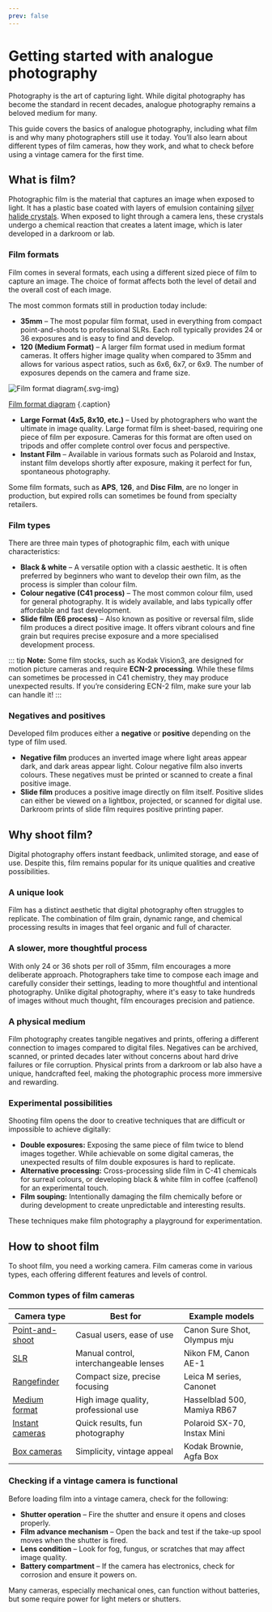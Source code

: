```yaml
---
prev: false
---
```

# Getting started with analogue photography

Photography is the art of capturing light. 
While digital photography has become the standard in recent decades, analogue photography remains a beloved medium for many. 

This guide covers the basics of analogue photography, including what film is and why many photographers still use it today. 
You’ll also learn about different types of film cameras, how they work, and what to check before using a vintage camera for the first time.

## What is film? 

Photographic film is the material that captures an image when exposed to light. 
It has a plastic base coated with layers of emulsion containing [silver halide crystals](/glossary#silver-halide-crystals). 
When exposed to light through a camera lens, these crystals undergo a chemical reaction that creates a latent image, which is later developed in a darkroom or lab.

### Film formats 

Film comes in several formats, each using a different sized piece of film to capture an image. 
The choice of format affects both the level of detail and the overall cost of each image. 

The most common formats still in production today include:

- **35mm** – The most popular film format, used in everything from compact point-and-shoots to professional SLRs. Each roll typically provides 24 or 36 exposures and is easy to find and develop. 
- **120 (Medium Format)** – A larger film format used in medium format cameras. It offers higher image quality when compared to 35mm and allows for various aspect ratios, such as 6x6, 6x7, or 6x9. The number of exposures depends on the camera and frame size. 

![Film format diagram](/diagrams/film-formats.svg){.svg-img}

[Film format diagram](/list-of-illustrations#film-format-diagram) {.caption}

- **Large Format (4x5, 8x10, etc.)** – Used by photographers who want the ultimate in image quality. Large format film is sheet-based, requiring one piece of film per exposure. Cameras for this format are often used on tripods and offer complete control over focus and perspective. 
- **Instant Film** – Available in various formats such as Polaroid and Instax, instant film develops shortly after exposure, making it perfect for fun, spontaneous photography. 


Some film formats, such as **APS**, **126**, and **Disc Film**, are no longer in production, but expired rolls can sometimes be found from specialty retailers. 

### Film types

There are three main types of photographic film, each with unique characteristics:

- **Black & white** – A versatile option with a classic aesthetic. It is often preferred by beginners who want to develop their own film, as the process is simpler than colour film.
- **Colour negative (C41 process)** – The most common colour film, used for general photography. It is widely available, and labs typically offer affordable and fast development.
- **Slide film (E6 process)** – Also known as positive or reversal film, slide film produces a direct positive image. It offers vibrant colours and fine grain but requires precise exposure and a more specialised development process.

::: tip **Note:**
Some film stocks, such as Kodak Vision3, are designed for motion picture cameras and require **ECN-2 processing**. While these films can sometimes be processed in C41 chemistry, they may produce unexpected results. If you’re considering ECN-2 film, make sure your lab can handle it!
:::

### Negatives and positives

Developed film produces either a **negative** or **positive** depending on the type of film used. 

- **Negative film** produces an inverted image where light areas appear dark, and dark areas appear light. Colour negative film also inverts colours. These negatives must be printed or scanned to create a final positive image.
- **Slide film** produces a positive image directly on film itself. Positive slides can either be viewed on a lightbox, projected, or scanned for digital use. Darkroom prints of slide film requires positive printing paper.

## Why shoot film?

Digital photography offers instant feedback, unlimited storage, and ease of use. 
Despite this, film remains popular for its unique qualities and creative possibilities.

### A unique look
Film has a distinct aesthetic that digital photography often struggles to replicate. 
The combination of film grain, dynamic range, and chemical processing results in images that feel organic and full of character.

### A slower, more thoughtful process 

With only 24 or 36 shots per roll of 35mm, film encourages a more deliberate approach. 
Photographers take time to compose each image and carefully consider their settings, leading to more thoughtful and intentional photography. 
Unlike digital photography, where it's easy to take hundreds of images without much thought, film encourages precision and patience. 

### A physical medium 

Film photography creates tangible negatives and prints, offering a different connection to images compared to digital files. 
Negatives can be archived, scanned, or printed decades later without concerns about hard drive failures or file corruption. 
Physical prints from a darkroom or lab also have a unique, handcrafted feel, making the photographic process more immersive and rewarding. 

### Experimental possibilities 

Shooting film opens the door to creative techniques that are difficult or impossible to achieve digitally: 

- **Double exposures:** Exposing the same piece of film twice to blend images together. While achievable on some digital cameras, the unexpected results of film double exposures is hard to replicate.
- **Alternative processing:** Cross-processing slide film in C-41 chemicals for surreal colours, or developing black & white film in coffee (caffenol) for an experimental touch.
- **Film souping:** Intentionally damaging the film chemically before or during development to create unpredictable and interesting results.

These techniques make film photography a playground for experimentation.

## How to shoot film 

To shoot film, you need a working camera. Film cameras come in various types, each offering different features and levels of control. 

### Common types of film cameras 

| Camera type                                       | Best for                                | Example models               |
|---------------------------------------------------|-----------------------------------------|------------------------------|
| [Point-and-shoot](/glossary#point-and-shoot-camera) | Casual users, ease of use               | Canon Sure Shot, Olympus mju |
| [SLR](/glossary#slr-camera)                       | Manual control, interchangeable lenses  | Nikon FM, Canon AE-1         |
| [Rangefinder](/glossary#rangefinder-camera)       | Compact size, precise focusing          | Leica M series, Canonet      |
| [Medium format](/glossary#medium-format-camera)   | High image quality, professional use    | Hasselblad 500, Mamiya RB67  |
| [Instant cameras](/glossary#instant-camera)       | Quick results, fun photography          | Polaroid SX-70, Instax Mini  |
| [Box cameras](/glossary#box-camera)               | Simplicity, vintage appeal              | Kodak Brownie, Agfa Box      |

### Checking if a vintage camera is functional 

Before loading film into a vintage camera, check for the following: 

- **Shutter operation** – Fire the shutter and ensure it opens and closes properly. 
- **Film advance mechanism** – Open the back and test if the take-up spool moves when the shutter is fired. 
- **Lens condition** – Look for fog, fungus, or scratches that may affect image quality. 
- **Battery compartment** – If the camera has electronics, check for corrosion and ensure it powers on. 

Many cameras, especially mechanical ones, can function without batteries, but some require power for light meters or shutters.